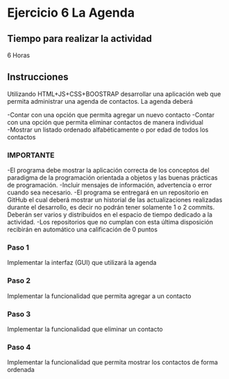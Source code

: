 # Ejercicio 6 La Agenda

## Tiempo para realizar la actividad

6 Horas

## Instrucciones

Utilizando HTML+JS+CSS+BOOSTRAP desarrollar una aplicación web que permita administrar una agenda de contactos. La agenda deberá

  -Contar con una opción que permita agregar un nuevo contacto
  -Contar con una opción que permita eliminar contactos de manera individual   
  -Mostrar un listado ordenado alfabéticamente o por edad de todos los contactos

### IMPORTANTE

  -El programa debe mostrar la aplicación correcta de los conceptos del paradigma de la programación orientada a objetos y las buenas prácticas de programación.
  -Incluir mensajes de información, advertencia o error cuando sea necesario. 
  -El programa se entregará en un repositorio en GitHub el cual deberá mostrar un historial de las actualizaciones realizadas durante el desarrollo, es decir no podrán tener solamente 1 o 2 commits. Deberán ser varios y distribuidos en el espacio de tiempo dedicado a la actividad.
  -Los repositorios que no cumplan con esta última disposición recibirán en automático una calificación de 0 puntos


### Paso 1

Implementar la interfaz (GUI) que utilizará la agenda

### Paso 2

Implementar la funcionalidad que permita agregar a un contacto

### Paso 3

Implementar la funcionalidad que eliminar un contacto

### Paso 4

Implementar la funcionalidad que permita mostrar los contactos de forma ordenada
